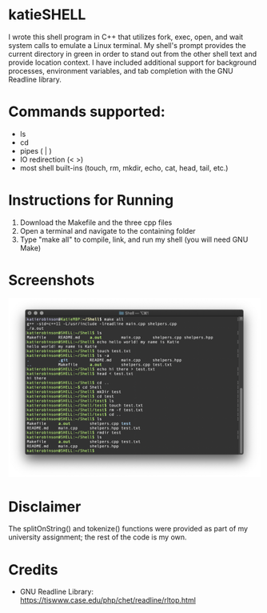 # katieSHELL

I wrote this shell program in C++ that utilizes fork, exec, open, and wait system calls to emulate a Linux terminal. My shell's prompt provides the current directory in green in order to stand out from the other shell text and provide location context. I have included additional support for background processes, environment variables, and tab completion with the GNU Readline library.

# Commands supported:
- ls
- cd
- pipes ( | )
- IO redirection (< >)
- most shell built-ins (touch, rm, mkdir, echo, cat, head, tail, etc.)

# Instructions for Running

1) Download the Makefile and the three cpp files
2) Open a terminal and navigate to the containing folder
3) Type "make all" to compile, link, and run my shell (you will need GNU Make)

# Screenshots

![katieSHELL](https://github.com/krobinson1021/Shell/blob/master/screenshots/Screen%20Shot%202019-02-26%20at%205.20.54%20PM.png)

# Disclaimer

The splitOnString() and tokenize() functions were provided as part of my university assignment; the rest of the code is my own.

# Credits

- GNU Readline Library: https://tiswww.case.edu/php/chet/readline/rltop.html

